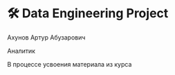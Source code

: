 # 🛠️ Data Engineering Project

Ахунов Артур Абузарович

Аналитик 

В процессе усвоения материала из курса